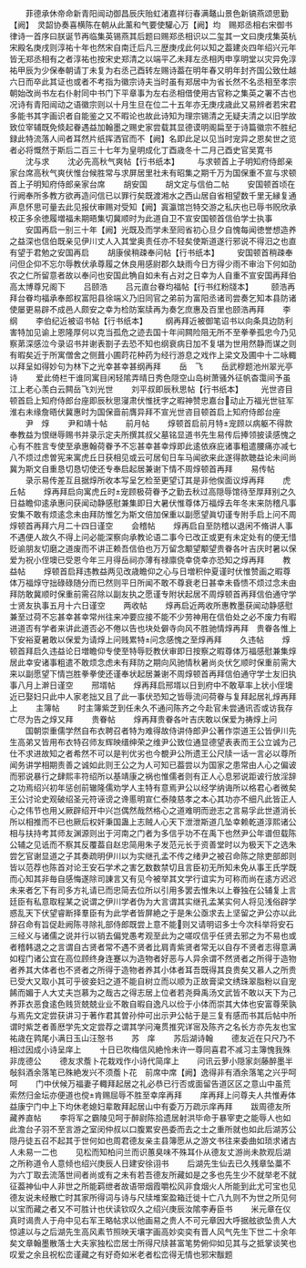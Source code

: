 <!-- { "loadSidebar": true } -->
　　菲德承休帝命新青阳闿动御昌辰庆贻虹渚嘉祥衍春满鼇山景色新镐燕颂思勤【阙】　灵韶协奏喜横陈在朝从此薰和气要使驩心万【阙】均　赐郑丞相右宋御书律诗一首序曰朕诞节再临集英锡燕其后题曰赐郑丞相识以二玺其一文曰庚戌集英杭宋殿名庚戌则淳祐十年也然宋自南迁后凡三歴庚戌此何以知之葢建炎四年绍兴元年皆无郑丞相有之者淳祐也按宋史郑清之以端平乙未拜左丞相丙申享明堂以灾异免淳祐甲辰为少保奉朝请丁未复为右丞己酉转左赐诗葢在明年春又明年封齐国公致仕越六日而卒此其证也或者不考指为徽宗诗夫当时虽有郑居中为省长然不名丞相至孝宗朝始改尚书左右仆射同中书门下平章事为左右丞相借使用古官称之集英之署不古也况诗有青阳闿动之语徽宗则以十月生旦在位二十五年亦无庚戌歳此又易辨者若宋君多能书其字画识者自能鉴之又不暇论也故此诗知为理宗锡清之无疑夫清之以旧学故致位宰辅既免倐起眷遇益加翰墨之赐史家尝载其显德谟明阁扁至于诗篇徽宗不胜纪録此特流落人间者耳然片纸挥洒官而不【阙】名即此足以见当时宠异之恩矣世之览者必将慨然于斯后二百三十七年为皇明成化丁酉歳冬十二月己酉史官吴寛书
　　沈与求
　　沈必先高秋气爽帖【行书纸本】
　　与求顿首上子明知府侍郎亲家台席高秋气爽伏惟台候胜常与求屏居里社未有昭集之期千万为国保重不宣与求顿首上子明知府侍郎亲家台席
　　胡安国
　　胡文定与信伯二帖
　　安国顿首顷在行阙奉所多教方欲再造问信已以罪行矣既渡湘水之西山居自省相望数千里无縁复通声息怀思可量去此见报伏审赐对受知【阙】寘瀛馆岂特交游之私庆也已辱书贶欣承校正多余徳履増福未期晤集切冀顺时为此道自卫不宣安国顿首信伯学士执事
　　安国再启一别三十年【阙】光既及而学未至囘省初心旦夕自愧每闻徳誉想造养之益深也信伯既亲见伊川丈人入其堂奥责任亦不轻矣使斯道遂行邪说不得汨之也直有望于君勉之安国再启
　　胡康侯稍疎奉问帖【行书纸本】
　　安国顿首稍疎奉问但企仰不忘尔辱教伏承尊履之休良用感尉郡久缺雨今日方得少雨不审治下何如劭农之仁所留意者故以奉问也安国此觕自如未有占对之日幸为人自重不宣安国再拜伯高太博尊兄阁下
　　吕颐浩
　　吕元直台眷均福帖【行书红粉牋本】
　　颐浩再拜台眷均福承奉郎权富阳县徐端义乃旧同官之弟前为富阳丞诸司尝奏乞知本县防诸使屡更易辟不成邑人颇安之幸为检防案牍再为奏乞庶惠及百里也颐浩再拜
　　李　纲
　　李伯纪近被诏书帖【行书纸本】
　　纲再拜近被御笔诏书以向条具边防利害特加见谕上恩隆厚何以克当孤危之迹去国十年间闗险阻无所不至拳拳孤忠今乃见察苐深感泣今录诏书并谢表劄子去恐不知也纲衰病日加不复堪为世用然静而谋之则有暇矣近于所寓僧舍之侧葺小圃莳花种药为经行游息之戏作上梁文及圃中十二咏輙以拜呈如得妙句为林下之光幸甚幸甚纲再拜
　　岳　飞
　　岳武穆题池州翠光亭诗
　　爱此倚栏干谁同寓目闲轻隂弄晴日秀色隠空山岛树萧骚外征帆杳霭间予虽江上老心羡白云闗岳飞刘光世
　　刘平叔即辰秋思帖【行书纸本】
　　光世咨目顿首启上知府侍郎台座即辰秋思寖肃伏惟抚字之暇神赞忠嘉台动止万福光世驻军淮右未缘詹晤伏冀惠时为国保啬前膺异拜不宣光世咨目顿首启上知府侍郎台座
　　尹　焞
　　尹和靖十帖
　　前月帖
　　焞顿首启前月特宠顾以病躯不得款奉教益为恨继辱赐书并录示定夫所撰其叔父墓铭显道书先生易传后捧领披读感愧之心有不胜言专使至承惠翰荷眷予不忘甚幸甚幸焞即此逺依庥庇诸事粗遣腰痛亦减七八不烦过虑曽宪来寓虎丘日获相见或云可居旬日车马闻欲来此遂得款聴益论未间尚冀为斯文自重恳切恳切使还专奉启起居兼谢下情不周焞顿首再拜
　　易传帖
　　录示易传差互且据焞所收本写呈乞检至更望订其是非他俟面议焞再拜
　　虎丘帖
　　焞再拜启向寓虎丘时宠顾极荷眷予之勤去秋过高隠辱馆待至厚拜别之久日益瞻仰逺承惠问获闻动静感慰兼集即日大暑伏惟尊体万福焞去年冬末来防稽凡事安集不敢有烦逺念未由拜防惟乞为斯文倍加保重以副愿望眞切谨专附手启上问不周焞顿首再拜六月二十四日谨空
　　会稽帖
　　焞再启自至防稽以退闲不脩讲人事不遇便人故久不得上问必能深察向承教论语二事今已改正或更有未定处有的便无惜贬谕朋友切磨之道废而不讲正赖吾信伯也万万留念颙望颙望贵眷各叶吉庆时暑以保爱为祝小侄墺已受恩今年三月得岳祠亦薄有禄廪侥幸侥幸亦恐知之焞再拜
　　教益帖
　　焞顿首启拜违教益两见改歳瞻仰之心与日増积仲夏谨时伏惟赞画之暇尊体万福焞守拙碌碌随分而已然则平日所闻不敢不尊衰老日甚幸未昏愦不烦过念未由拜防敢冀顺时保重前需召除以副友执之愿谨专附状起居不周焞顿首再拜信伯通守学士贤友执事五月十六日谨空
　　两收帖
　　焞再启近两收所惠教墨获闻动静感慰兼至过荷不忘甚幸甚幸常州往来冲要应接不能不少劳神用在信伯处之必不废力有暇进道否有学者来讲此道否必不倦以告也块处僻寺向风不胜驰情焞再拜　贵眷各惟上下安裕夏暑敢以保爱为请焞上问贱累特问念感愧之至焞再拜
　　久违帖
　　焞顿首拜启久违益论日増瞻仰专使至特辱贬教伏审即日按察之暇尊体万福感慰兼集焞居此幸安诸事粗遣不敢烦念虑未有拜防之期向风驰情秋暑尚炎伏乞顺时保重前需大来以副愿望下情岂胜拳拳使还谨奉状起居兼谢不周焞顿首再拜信伯通守学士友旧执事八月上澣日谨空
　　邢壻帖
　　焞再拜启邢壻以日到府中不敢草率上状小侄墺近已娶妇只此中人家老拙又且了此一事伏恐知之皆辱流问荷眷与复拜起居礼焞再拜上
　　主簿帖
　　时主簿紫芝到任未久不通问陈齐之今赴官未尝通讯否或访我存亡尽为告之焞又拜
　　贵眷帖
　　焞再拜贵眷各叶吉庆敢以保爱为祷焞上问
　　国朝崇重儒学然自布衣聘召者特为难得故侍讲侍郎尹公著作崇道王公皆伊川先生高弟又皆用布衣特召师友辉映缙绅荣之维尹公致位通显德望表表而王公立诚为己仕不求进故知之者希然不可以是判优劣也今覩尹公所遗王公尺牍一话一言必以尊所闻务讲学相期责善之诚如此则王公之为人可知已葢尝以为国家之患常由人心之偏诐而邪说暴行之肆熙丰符绍所以基靖康之祸也惟儒者则有正人心息邪说距诐行放淫辞之功焉绍兴初年惩创前辙隆儒劝学人主特有意焉尹公以经学纳诲所以格君心者微矣王公讨论史观破绍圣元符诬谤之谗慝明宣仁泰陵慈孝之本心其功亦不细凡此皆正人心之伟节也用乂厥辟绍开中兴岂偶然哉然格心之道难明而逊志之言易孚此世道消长所以相推而不已也厥后权奸秉国蛊上志贼人心天下泄泄斯道几坠幸赖乾道淳熙诸公相与扶持考其师友渊源则出于河南之门者为多信乎功不在禹下也然尹公年谱但载陈公辅之见诋而不察其反覆葢自赵忠简用朱子发范元长于资善堂时以为极天下之选朱尝乞官谢显道之子其奏疏明伊川以为实继孔孟不传之绪尹之被召命陈之除吏部郎则皆以范荐也陈首对论王安石学术之害乞数数禁切且言臣初无所知未免从事王氏学既而心知其非毎自感悔遂除司諌言又有见今被举其文学行谊实为可称而尚在逺方迟迟未来者乞下有司多方礼请已而忠简去位所以引用多罢去惟朱以上眷独在公辅复上言廷臣有私意取程某之说谓之伊川学者伪为大言谓其实继孔孟某实何人将见浅俗辟学惑乱天下伏望睿断择羣臣有为此学者皆屏絶之于是朱公亟求去上坚留之尹公亦以此辞召命有旨促赴阙陈寻除礼部侍郎既尝上意不能则又请明诏多士今次科举将安石三经义与诸儒之说并行以销去偏党愚考观至此为之嗟叹信乎任贤去邪之为不易也或者稽韩退之之言谓自古贤者常不遇不贤者比肩青紫贤者常无以自存不贤者志得意满如程门诸公宜在高位顾终身连蹇以为造物者好恶与人异余谓不然贤者之所得于造物者养其大体者也不贤者之所得于造物者养其小体者耳吾既得其良贵矣又慕人之所贵已受大又取小其可乎彼妾妇之道不能自树立而以顺为正故膏梁文绣珠翠脂粉以自宠餙而媚于人大丈夫岂慕为之哉古之得志居上位者若尧舜禹汤文武皆不敢以天下为己养菲衣恶食逺色贱货兢兢业业不敢自暇自逸凡以俭于小体而崇其大体也安富尊荣孰与焉先文定尝获讲习于著作君其曽孙仲可出示尹公帖于是三复有感而书其后帖中所谓时紫芝者善厯学先文定尝荐之谓其学问淹贯推究详宻及陈齐之名长方亦先友也宝祐歳在鹑尾小满日玉山汪慤书
　　苏　庠
　　苏后湖诗翰
　　德友近在只尺乃不相过因成小诗呈庠上
　　十日已吹梅信风絶怜未许一尊同喜君不减习主簿愧我殊非庞德公
　　德友求薝卜花栽戏作小诗代简庠上
　　问讯云萝小隠家剡藤醉墨半敧斜酒余落笔已殊絶发兴不须薝卜花　前席中席【阙】逸得非有酒余落笔之兴乎呵呵
　　门中伏候万福妻子輙拜起居之礼必恭已行否或面留告道区区之意山中虽荒索然归金坛亦便道也傥肯赐屈辱不胜至幸庠再拜
　　庠再拜上问尊夫人共惟寿体益康宁门中上下均休老媳妇辈敢拜起居山中有委万万疏示庠再拜
　　跋周德友所藏养直帖
　　李将军之霸陵见呵于醉尉陈拾遗居射洪毕命于暴宰吏之能辱人也如此澹台子羽不至言游之室闵仲叔以口腹累安邑委而去之士之重所就也如此后湖苏公隠丹徒五召不起其于世何如也周君德友亲主县簿愿从之游文书往来委曲如琐求诸古人未易一二也
　　见松而知柏问兰而识蕙臭味不殊耳仆从德友丈游尚未款观后湖之所称道令人意倾也绍兴庚辰人日建安徐诩书
　　后湖先生仙去已久残章坠藁不为六丁取去流落世间者尚或有之未有若吾德友所藏如是之多也先生少不就举老不就征葢神仙中人非世之所能羁绁者故语带烟霞嚼松风非食烟火人所能到此尤可宝也见德友说未经散亡时其家所得词与诗与尺牍堆案盈箱迁徙十亡八九则不为世之所见何以宝而藏之者又不可胜计也伏读钦叹久之绍兴庚辰汝隂李寿臣书
　　米元章在仪真时谒贵人于舟中见右军王略帖求以他画易之贵人不可元章因大呼据舷欲坠贵人大惊遽以与之后湖先生高风素节照映天壤字画高妙奕奕有晋人风气先生下世二十余年矣文章翰墨散落士大夫家独松峦居士所得尺牍甚富笔势俯仰如见其与之抵掌谈笑也叹爱之余且祝松峦谨藏之有好奇如米老者松峦得无情也邪宋黻题
